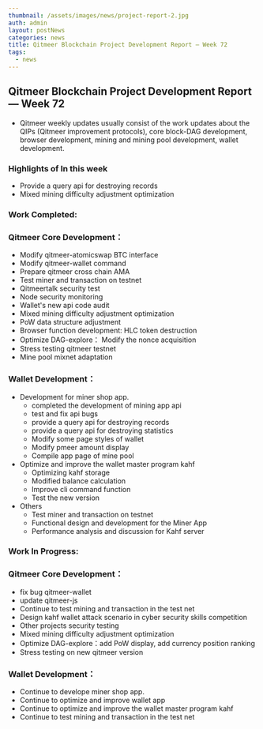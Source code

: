 ```yaml
---
thumbnail: /assets/images/news/project-report-2.jpg
auth: admin
layout: postNews
categories: news
title: Qitmeer Blockchain Project Development Report — Week 72
tags:
  - news
---
```


## Qitmeer Blockchain Project Development Report — Week 72


* Qitmeer weekly updates usually consist of the work updates about the QIPs (Qitmeer improvement protocols), core block-DAG development, browser development, mining and mining pool development, wallet development.



### Highlights of In this week


* Provide a query api for destroying records
* Mixed mining difficulty adjustment optimization


### Work Completed:



### Qitmeer Core Development：


* Modify qitmeer-atomicswap BTC interface
* Modify qitmeer-wallet command
* Prepare qitmeer cross chain AMA
* Test miner and transaction on testnet
* Qitmeertalk security test
* Node security monitoring
* Wallet's new api code audit
* Mixed mining difficulty adjustment optimization
* PoW data structure adjustment
* Browser function development: HLC token destruction
* Optimize DAG-explore： Modify the nonce acquisition
* Stress testing qitmeer testnet
* Mine pool mixnet adaptation

### Wallet Development：


* Development for miner shop app.
  * completed the development of mining app api
  * test and fix api bugs
  * provide a query api for destroying records
  * provide a query api for destroying statistics
  * Modify some page styles of wallet
  * Modify pmeer amount display
  * Compile app page of mine pool
* Optimize and improve the wallet master program kahf
  * Optimizing kahf storage
  * Modified balance calculation
  * Improve cli command function
  * Test the new version
* Others
  * Test miner and transaction on testnet
  * Functional design and development for the Miner App
  * Performance analysis and discussion for Kahf server



### Work In Progress:



### Qitmeer Core Development：

* fix bug qitmeer-wallet
* update qitmeer-js
* Continue to test mining and transaction in the test net
* Design kahf wallet attack scenario in cyber security skills competition
* Other projects security testing
* Mixed mining difficulty adjustment optimization
* Optimize DAG-explore：add PoW display, add currency position ranking
* Stress testing on new qitmeer version


### Wallet Development：

* Continue to develope miner shop app.
* Continue to optimize and improve wallet app
* Continue to optimize and improve the wallet master program kahf
* Continue to test mining and transaction in the test net
